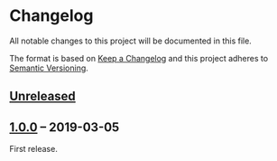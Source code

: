 # Changelog

All notable changes to this project will be documented in this file.

The format is based on [Keep a Changelog](http://keepachangelog.com/)
and this project adheres to [Semantic Versioning](http://semver.org/).

## [Unreleased]

## [1.0.0] – 2019-03-05

First release.

[Unreleased]: https://github.com/latextemplates/svjour/compare/1.0.0...HEAD
[1.0.0]: https://github.com/latextemplates/svjour/releases/tag/1.0.0
